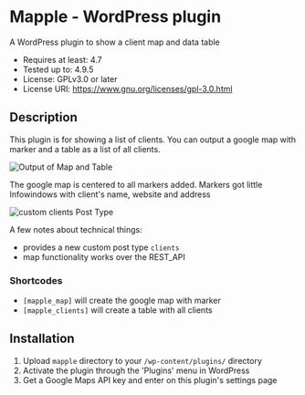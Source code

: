 # Mapple - WordPress plugin
A WordPress plugin to show a client map and data table

* Requires at least: 4.7
* Tested up to: 4.9.5
* License: GPLv3.0 or later
* License URI: https://www.gnu.org/licenses/gpl-3.0.html

## Description

This plugin is for showing a list of clients. 
You can output a google map with marker and a table as a list of all clients.

![Output of Map and Table](/../screenshots/screenshots/fe-output.jpg?raw=true "Output of Map and Table on the Front End")

The google map is centered to all markers added. Markers got little Infowindows with client's name, website and address

![custom clients Post Type](/../screenshots/screenshots/be-post.jpg?raw=true "New custom clients Post Type with address autocompletion")

A few notes about technical things:

*   provides a new custom post type `clients`
*   map functionality works over the REST_API

### Shortcodes

* `[mapple_map]` will create the google map with marker
* `[mapple_clients]` will create a table with all clients

## Installation

1. Upload `mapple` directory to your `/wp-content/plugins/` directory
2. Activate the plugin through the 'Plugins' menu in WordPress
3. Get a Google Maps API key and enter on this plugin's settings page
